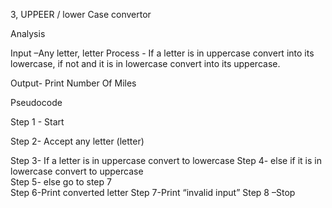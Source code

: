 

3, UPPEER / lower Case convertor 

Analysis

Input –Any letter, letter
Process - If a letter is in uppercase convert into its lowercase, if not and it is in lowercase convert into its                                                 uppercase.                    

Output- Print Number Of Miles

Pseudocode 

Step 1 - Start 

Step 2- Accept any letter (letter)

Step 3- If a letter is in uppercase
          convert to lowercase
Step 4- else if it is in lowercase 
          convert to uppercase              
Step 5- else go to step  7              
Step 6-Print converted letter
Step 7-Print “invalid input”
Step 8 –Stop